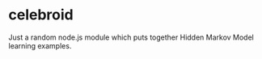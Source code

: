 # celebroid
Just a random node.js module which puts together Hidden Markov Model learning examples.

